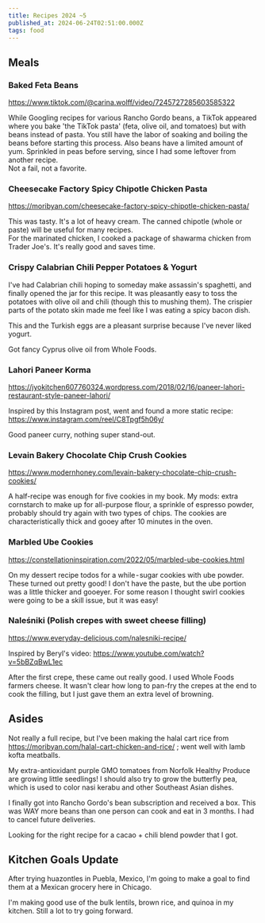 ```yaml
---
title: Recipes 2024 ~5
published_at: 2024-06-24T02:51:00.000Z
tags: food
---
```


## Meals

### Baked Feta Beans

https://www.tiktok.com/@carina.wolff/video/7245727285603585322

While Googling recipes for various Rancho Gordo beans, a TikTok appeared where you bake 'the TikTok pasta' (feta, olive oil, and tomatoes) but with beans instead of pasta. You still have the labor of soaking and boiling the beans before starting this process. Also beans have a limited amount of yum.
Sprinkled in peas before serving, since I had some leftover from another recipe.<br/>
Not a fail, not a favorite.

### Cheesecake Factory Spicy Chipotle Chicken Pasta

https://moribyan.com/cheesecake-factory-spicy-chipotle-chicken-pasta/

This was tasty. It's a lot of heavy cream. The canned chipotle (whole or paste) will be useful for many recipes.<br/>
For the marinated chicken, I cooked a package of shawarma chicken from Trader Joe's. It's really good and saves time.

### Crispy Calabrian Chili Pepper Potatoes & Yogurt

I've had Calabrian chili hoping to someday make assassin's spaghetti, and finally opened the jar for this recipe.
It was pleasantly easy to toss the potatoes with olive oil and chili (though this to mushing them). The crispier parts of the potato skin made me feel like I was eating a spicy bacon dish.

This and the Turkish eggs are a pleasant surprise because I've never liked yogurt.

Got fancy Cyprus olive oil from Whole Foods.

### Lahori Paneer Korma

https://jyokitchen607760324.wordpress.com/2018/02/16/paneer-lahori-restaurant-style-paneer-lahori/

Inspired by this Instagram post, went and found a more static recipe: https://www.instagram.com/reel/C8Tpgf5h06y/

Good paneer curry, nothing super stand-out.

### Levain Bakery Chocolate Chip Crush Cookies

https://www.modernhoney.com/levain-bakery-chocolate-chip-crush-cookies/

A half-recipe was enough for five cookies in my book.
My mods: extra cornstarch to make up for all-purpose flour, a sprinkle of espresso powder, probably should try again with two types of chips.
The cookies are characteristically thick and gooey after 10 minutes in the oven.

### Marbled Ube Cookies

https://constellationinspiration.com/2022/05/marbled-ube-cookies.html

On my dessert recipe todos for a while - sugar cookies with ube powder. These turned out pretty good! I don't have the paste, but the ube portion was a little thicker and gooeyer. For some reason I thought swirl cookies were going to be a skill issue, but it was easy!

### Naleśniki (Polish crepes with sweet cheese filling)

https://www.everyday-delicious.com/nalesniki-recipe/

Inspired by Beryl's video: https://www.youtube.com/watch?v=5bBZqBwL1ec

After the first crepe, these came out really good. I used Whole Foods farmers cheese. It wasn't clear how long to pan-fry the crepes at the end to cook the filling, but I just gave them an extra level of browning.

## Asides

Not really a full recipe, but I've been making the halal cart rice from https://moribyan.com/halal-cart-chicken-and-rice/ ;
went well with lamb kofta meatballs.

My extra-antioxidant purple GMO tomatoes from Norfolk Healthy Produce are growing little seedlings!
I should also try to grow the butterfly pea, which is used to color nasi kerabu and other Southeast Asian dishes.

I finally got into Rancho Gordo's bean subscription and received a box.
This was WAY more beans than one person can cook and eat in 3 months. I had to cancel future deliveries.

Looking for the right recipe for a cacao + chili blend powder that I got.

## Kitchen Goals Update

After trying huazontles in Puebla, Mexico, I'm going to make a goal to find them at a Mexican grocery here in Chicago.

I'm making good use of the bulk lentils, brown rice, and quinoa in my kitchen.
Still a lot to try going forward.

<br/>
<br/>
<br/>
